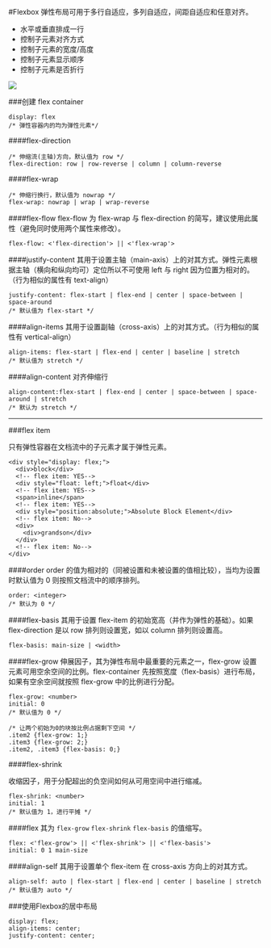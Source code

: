 #Flexbox
弹性布局可用于多行自适应，多列自适应，间距自适应和任意对齐。
* 水平或垂直排成一行
* 控制子元素对齐方式
* 控制子元素的宽度/高度
* 控制子元素显示顺序
* 控制子元素是否折行

![](/axis.png)

###创建 flex container
```
display: flex
/* 弹性容器内的均为弹性元素*/
```

####flex-direction
```
/* 伸缩流(主轴)方向，默认值为 row */
flex-direction: row | row-reverse | column | column-reverse
```

####flex-wrap
```
/* 伸缩行换行，默认值为 nowrap */
flex-wrap: nowrap | wrap | wrap-reverse
```

####flex-flow
flex-flow 为 flex-wrap 与 flex-direction 的简写，建议使用此属性（避免同时使用两个属性来修改）。
```
flex-flow: <'flex-direction'> || <'flex-wrap'>
```

####justify-content
其用于设置主轴（main-axis）上的对其方式。弹性元素根据主轴（横向和纵向均可）定位所以不可使用 left 与 right 因为位置为相对的。（行为相似的属性有 text-align）
```
justify-content: flex-start | flex-end | center | space-between | space-around
/* 默认值为 flex-start */
```

####align-items
其用于设置副轴（cross-axis）上的对其方式。（行为相似的属性有 vertical-align）
```
align-items: flex-start | flex-end | center | baseline | stretch
/* 默认值为 stretch */
```

####align-content
对齐伸缩行
```
align-content:flex-start | flex-end | center | space-between | space-around | stretch
/* 默认为 stretch */
```

---

###flex item

只有弹性容器在文档流中的子元素才属于弹性元素。
```
<div style="display: flex;">
  <div>block</div>
  <!-- flex item: YES-->
  <div style="float: left;">float</div>
  <!-- flex item: YES-->
  <span>inline</span>
  <!-- flex item: YES-->
  <div style="position:absolute;">Absolute Block Element</div>
  <!-- flex item: No-->
  <div>
  	<div>grandson</div>
  </div>
  <!-- flex item: No-->
</div>
```

####order
order 的值为相对的（同被设置和未被设置的值相比较），当均为设置时默认值为 0 则按照文档流中的顺序排列。
```
order: <integer>
/* 默认为 0 */
```

####flex-basis
其用于设置 flex-item 的初始宽高（并作为弹性的基础）。如果 flex-direction 是以 row 排列则设置宽，如以 column 排列则设置高。
```
flex-basis: main-size | <width>
```

####flex-grow
伸展因子，其为弹性布局中最重要的元素之一，flex-grow 设置元素可用空余空间的比例。flex-container 先按照宽度（flex-basis）进行布局，如果有空余空间就按照 flex-grow 中的比例进行分配。
```
flex-grow: <number>
initial: 0
/* 默认值为 0 */
```

```
/* 让两个初始为0的块按比例占据剩下空间 */
.item2 {flex-grow: 1;}
.item3 {flex-grow: 2;}
.item2, .item3 {flex-basis: 0;}
```

####flex-shrink

收缩因子，用于分配超出的负空间如何从可用空间中进行缩减。
```
flex-shrink: <number>
initial: 1
/* 默认值为 1，进行平摊 */
```

####flex
其为 ``flex-grow`` ``flex-shrink`` ``flex-basis`` 的值缩写。
```
flex: <'flex-grow'> || <'flex-shrink'> || <'flex-basis'>
initial: 0 1 main-size
```

####align-self
其用于设置单个 flex-item 在 cross-axis 方向上的对其方式。
```
align-self: auto | flex-start | flex-end | center | baseline | stretch
/* 默认值为 auto */
```

###使用Flexbox的居中布局
```
display: flex;
align-items: center;
justify-content: center;
```